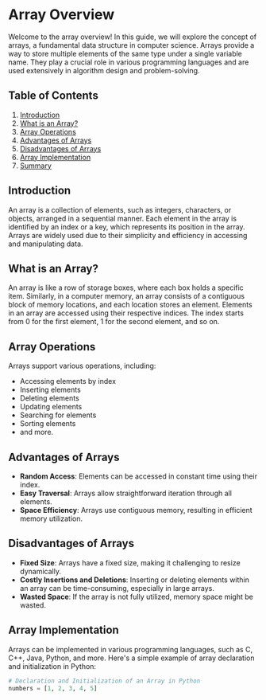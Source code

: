 # Array Overview



Welcome to the array overview! In this guide, we will explore the concept of arrays, a fundamental data structure in computer science. Arrays provide a way to store multiple elements of the same type under a single variable name. They play a crucial role in various programming languages and are used extensively in algorithm design and problem-solving.

## Table of Contents
1. [Introduction](#introduction)
2. [What is an Array?](#what-is-an-array)
3. [Array Operations](#array-operations)
4. [Advantages of Arrays](#advantages-of-arrays)
5. [Disadvantages of Arrays](#disadvantages-of-arrays)
6. [Array Implementation](#array-implementation)
7. [Summary](#summary)

## Introduction
An array is a collection of elements, such as integers, characters, or objects, arranged in a sequential manner. Each element in the array is identified by an index or a key, which represents its position in the array. Arrays are widely used due to their simplicity and efficiency in accessing and manipulating data.

## What is an Array?

An array is like a row of storage boxes, where each box holds a specific item. Similarly, in a computer memory, an array consists of a contiguous block of memory locations, and each location stores an element. Elements in an array are accessed using their respective indices. The index starts from 0 for the first element, 1 for the second element, and so on.

## Array Operations
Arrays support various operations, including:
- Accessing elements by index
- Inserting elements
- Deleting elements
- Updating elements
- Searching for elements
- Sorting elements
- and more.

## Advantages of Arrays
- **Random Access**: Elements can be accessed in constant time using their index.
- **Easy Traversal**: Arrays allow straightforward iteration through all elements.
- **Space Efficiency**: Arrays use contiguous memory, resulting in efficient memory utilization.

## Disadvantages of Arrays
- **Fixed Size**: Arrays have a fixed size, making it challenging to resize dynamically.
- **Costly Insertions and Deletions**: Inserting or deleting elements within an array can be time-consuming, especially in large arrays.
- **Wasted Space**: If the array is not fully utilized, memory space might be wasted.

## Array Implementation
Arrays can be implemented in various programming languages, such as C, C++, Java, Python, and more. Here's a simple example of array declaration and initialization in Python:

```python
# Declaration and Initialization of an Array in Python
numbers = [1, 2, 3, 4, 5]
